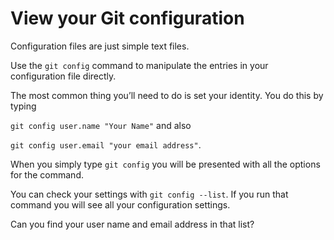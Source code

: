 # View your Git configuration

Configuration files are just simple text files.

Use the ```git config``` command to manipulate the entries in your configuration file directly.

The most common thing you’ll need to do is set your identity. You do this by typing

```git config user.name "Your Name"``` and also

```git config user.email "your email address"```.

When you simply type ```git config``` you will be presented with all the options for the command.

You can check your settings with ```git config --list```. If you run that command you will see all your configuration settings. 

Can you find your user name and email address in that list?

 